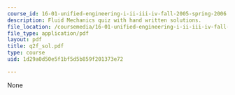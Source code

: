 ```yaml
---
course_id: 16-01-unified-engineering-i-ii-iii-iv-fall-2005-spring-2006
description: Fluid Mechanics quiz with hand written solutions.
file_location: /coursemedia/16-01-unified-engineering-i-ii-iii-iv-fall-2005-spring-2006/1d29a0d50e5f1bf5d5b859f201373e72_q2f_sol.pdf
file_type: application/pdf
layout: pdf
title: q2f_sol.pdf
type: course
uid: 1d29a0d50e5f1bf5d5b859f201373e72

---
```

None